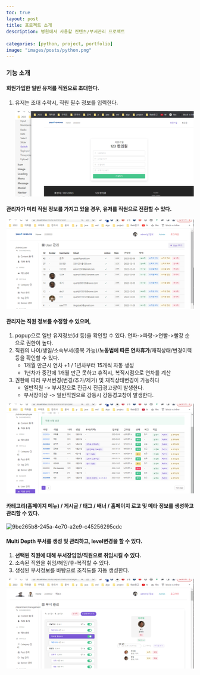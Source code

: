 ```yaml
---
toc: true
layout: post
title: 프로젝트 소개
description: 병원에서 사용할 컨텐츠/부서관리 프로젝트

categories: [python, project, portfolio]
image: "images/posts/python.png"
---
```


### 기능 소개
#### 회원가입한 일반 유저를 직원으로 초대한다.
1. 유저는 초대 수락시, 직원 필수 정보를 입력한다.

    ![f1094c63-6879-4029-8236-868312789e82](https://raw.githubusercontent.com/is2js/screenshots/main/f1094c63-6879-4029-8236-868312789e82.gif)


#### 관리자가 미리 직원 정보를 가지고 있을 경우, 유저를 직원으로 전환할 수 있다.
![4ced8ca9-cd5d-4623-a816-3042a0108e21](https://raw.githubusercontent.com/is2js/screenshots/main/4ced8ca9-cd5d-4623-a816-3042a0108e21.gif)

#### 관리자는 직원 정보를 수정할 수 있으며, 
1. popup으로 일반 유저정보(id 등)을 확인할 수 있다. 연파->파랑->연빨->빨강 순으로 권한이 높다.
2. 직원의 나이/생일/소속부서(중복 가능)/**노동법에 따른 연차휴가**/재직상태/변경이력등을 확인할 수 있다.
    - 1개월 만근시 연차 +1 / 1년차부터 15개씩 자동 생성
    - 1년차가 중간에 1개월 만근 못하고 휴직시, 복직시점으로 연차를 계산
3. 권한에 따라 부서변경(변경/추가/제거) 및 재직상태변경이 가능하다
    - 일반직원 -> 부서장으로 진급시 진급경고창이 발생한다.
    - 부서장이상 -> 일반직원으로 강등시 강등경고창이 발생한다.

![73060751-2746-44c9-9715-c4afda96549d](https://raw.githubusercontent.com/is3js/screenshots/main/73060751-2746-44c9-9715-c4afda96549d.gif)

#### 카테고리(홈페이지 메뉴) / 게시글 / 태그 / 배너 / 홈페이지 로고 및 메타 정보를 생성하고 관리할 수 있다.
![9be265b8-245a-4e70-a2e9-c45256295cdc](https://raw.githubusercontent.com/is3js/screenshots/main/9be265b8-245a-4e70-a2e9-c45256295cdc.gif)

#### Multi Depth 부서를 생성 및 관리하고, level변경을 할 수 있다.
1. **선택된 직원에 대해 부서장임명/직원으로 취임시킬 수 있다.**
2. 소속된 직원을 취임/해임/휴-복직할 수 있다.
3. 생성된 부서정보를 바탕으로 조직도를 자동 생성한다.

![56034735-6d3f-440a-8db8-552d3504362a](https://raw.githubusercontent.com/is3js/screenshots/main/56034735-6d3f-440a-8db8-552d3504362a.gif)